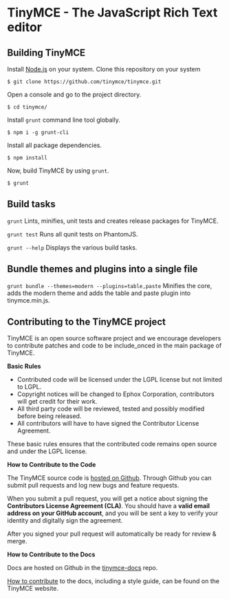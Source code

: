 # TinyMCE - The JavaScript Rich Text editor

## Building TinyMCE

Install [Node.js](https://nodejs.org/en/) on your system.
Clone this repository on your system

```
$ git clone https://github.com/tinymce/tinymce.git
```

Open a console and go to the project directory.

```
$ cd tinymce/
```

Install `grunt` command line tool globally.

```
$ npm i -g grunt-cli
```

Install all package dependencies.

```
$ npm install
```

Now, build TinyMCE by using `grunt`.

```
$ grunt
```

## Build tasks

`grunt`
Lints, minifies, unit tests and creates release packages for TinyMCE.

`grunt test`
Runs all qunit tests on PhantomJS.

`grunt --help`
Displays the various build tasks.

## Bundle themes and plugins into a single file

`grunt bundle --themes=modern --plugins=table,paste`
Minifies the core, adds the modern theme and adds the table and paste plugin into tinymce.min.js.

## Contributing to the TinyMCE project

TinyMCE is an open source software project and we encourage developers to contribute patches and code to be include_onced in the main package of TinyMCE.

**Basic Rules**

- Contributed code will be licensed under the LGPL license but not limited to LGPL.
- Copyright notices will be changed to Ephox Corporation, contributors will get credit for their work.
- All third party code will be reviewed, tested and possibly modified before being released.
- All contributors will have to have signed the Contributor License Agreement.

These basic rules ensures that the contributed code remains open source and under the LGPL license.

**How to Contribute to the Code**

The TinyMCE source code is [hosted on Github](https://github.com/tinymce/tinymce). Through Github you can submit pull requests and log new bugs and feature requests.

When you submit a pull request, you will get a notice about signing the **Contributors License Agreement (CLA)**.
You should have a **valid email address on your GitHub account**, and you will be sent a key to verify your identity and digitally sign the agreement.

After you signed your pull request will automatically be ready for review & merge.

**How to Contribute to the Docs**

Docs are hosted on Github in the [tinymce-docs](https://github.com/tinymce/tinymce-docs) repo.

[How to contribute](https://www.tinymce.com/docs/advanced/contributing-docs/) to the docs, including a style guide, can be found on the TinyMCE website.
